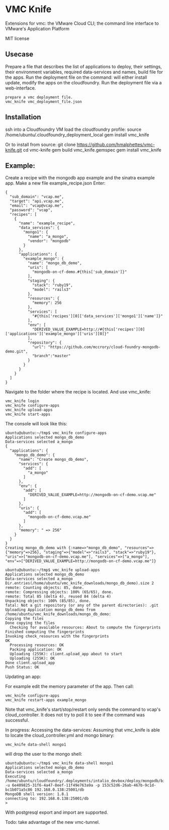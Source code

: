 # VMC Knife
Extensions for vmc: the VMware Cloud CLI; the command line interface to VMware's Application Platform

MIT license

## Usecase
Prepare a file that describes the list of applications to deploy, their settings, their environment variables, required data-services and names, build file for the apps.
Run the deployment file on the command: will either install update, modify the apps on the cloudfoundry.
Run the deployment file via a web-interface.

    prepare a vmc deployment file.
    vmc_knife vmc_deployment_file.json

## Installation
ssh into a Cloudfoundry VM
load the cloudfoundry profile: source /home/ubuntu/.cloudfoundry_deployment_local
gem install vmc_knife

Or to install from source:
git clone https://github.com/hmalphettes/vmc-knife.git
cd vmc-knife
gem build vmc_knife.gemspec
gem install vmc_knife

## Example:
Create a recipe with the mongodb app example and the sinatra example app.
Make a new file example_recipe.json
Enter:

    {
      "sub_domain": "vcap.me",
      "target": "api.vcap.me",
      "email": "vcap@vcap.me",
      "password": "vcap",
      "recipes": [
        {
          "name": "example_recipe",
          "data_services": {
            "mongo1": {
              "name": "a_mongo",
              "vendor": "mongodb"
            }
          },
          "applications": {
            "example_mongo": {
              "name": "mongo_db_demo",
              "uris": [
                "mongodb-on-cf-demo.#{this['sub_domain']}"
              ],
              "staging": {
                "stack": "ruby19",
                "model": "rails3"
              },
              "resources": {
                "memory": 256
              },
              "services": [
                "#{this['recipes'][0]['data_services']['mongo1']['name']}"
              ],
              "env": [
                "DERIVED_VALUE_EXAMPLE=http://#{this['recipes'][0]['applications']['example_mongo']['uris'][0]}"
              ],
              "repository": {
                "url": "https://github.com/mccrory/cloud-foundry-mongodb-demo.git",
                "branch":"master"
              }
            }
          }
        }
      ]
    }

Navigate to the folder where the recipe is located.
And use vmc_knife:

    vmc_knife login
    vmc_knife configure-apps
    vmc_knife upload-apps
    vmc_knife start-apps

The console will look like this:

    ubuntu@ubuntu:~/tmp$ vmc_knife configure-apps
    Applications selected mongo_db_demo
    Data-services selected a_mongo
    {
      "applications": {
        "mongo_db_demo": {
          "name": "Create mongo_db_demo",
          "services": {
            "add": [
              "a_mongo"
            ]
          },
          "env": {
            "add": [
              "DERIVED_VALUE_EXAMPLE=http://mongodb-on-cf-demo.vcap.me"
            ]
          },
          "uris": {
            "add": [
              "mongodb-on-cf-demo.vcap.me"
            ]
          },
          "memory": " => 256"
        }
      }
    }
    Creating mongo_db_demo with {:name=>"mongo_db_demo", "resources"=>{"memory"=>256}, "staging"=>{"model"=>"rails3", "stack"=>"ruby19"}, "uris"=>["mongodb-on-cf-demo.vcap.me"], "services"=>["a_mongo"], "env"=>["DERIVED_VALUE_EXAMPLE=http://mongodb-on-cf-demo.vcap.me"]}

    ubuntu@ubuntu:~/tmp$ vmc_knife upload-apps
    Applications selected mongo_db_demo
    Data-services selected a_mongo
    Dir.entries(/home/ubuntu/vmc_knife_downloads/mongo_db_demo).size 2
    remote: Counting objects: 85, done.
    remote: Compressing objects: 100% (65/65), done.
    remote: Total 85 (delta 4), reused 84 (delta 4)
    Unpacking objects: 100% (85/85), done.
    fatal: Not a git repository (or any of the parent directories): .git
    Uploading Application mongo_db_demo from /home/ubuntu/vmc_knife_downloads/mongo_db_demo:
    Copying the files
    Done copying the files
      Checking for available resources: About to compute the fingerprints
    Finished computing the fingerprints
    Invoking check_resources with the fingerprints
    OK
      Processing resources: OK
      Packing application: OK
      Uploading (255K): client.upload_app about to start
      Uploading (255K): OK   
    Done client.upload_app
    Push Status: OK



Updating an app:

For example edit the memory parameter of the app. Then call:

    vmc_knife configure-apps
    vmc_knife restart-apps example_mongo

Note that vmc_knife's start/stop/restart only sends the command to vcap's cloud_controller.
It does not try to poll it to see if the command was successful.

In progress:
Accessing the data-services:
Assuming that vmc_knife is able to locate the cloud_controller.yml and mongo binary:

    vmc_knife data-shell mongo1

will drop the user to the mongo shell:

    ubuntu@ubuntu:~/tmp$ vmc_knife data-shell mongo1
    Applications selected mongo_db_demo
    Data-services selected a_mongo
    Executing /home/ubuntu/cloudfoundry/.deployments/intalio_devbox/deploy/mongodb/bin/mongo -u 6e409825-31f6-4a47-8eef-11f49e763a9a -p 153c52d6-26ab-467b-9c1d-bc1b071a5c86 192.168.0.138:25001/db
    MongoDB shell version: 1.8.1
    connecting to: 192.168.0.138:25001/db
    >

With postgresql export and import are supported.

Todo: take advantage of the new vmc-tunnel.
